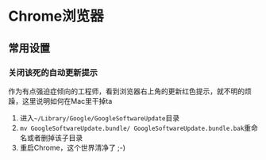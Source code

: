 # Chrome浏览器

## 常用设置

### 关闭该死的自动更新提示

作为有点强迫症倾向的工程师，看到浏览器右上角的更新红色提示，就不明的烦躁，这里说明如何在Mac里干掉ta

1. 进入`~/Library/Google/GoogleSoftwareUpdate`目录
2. `mv GoogleSoftwareUpdate.bundle/ GoogleSoftwareUpdate.bundle.bak`重命名或者删掉该子目录
3. 重启Chrome，这个世界清净了 ;-)
